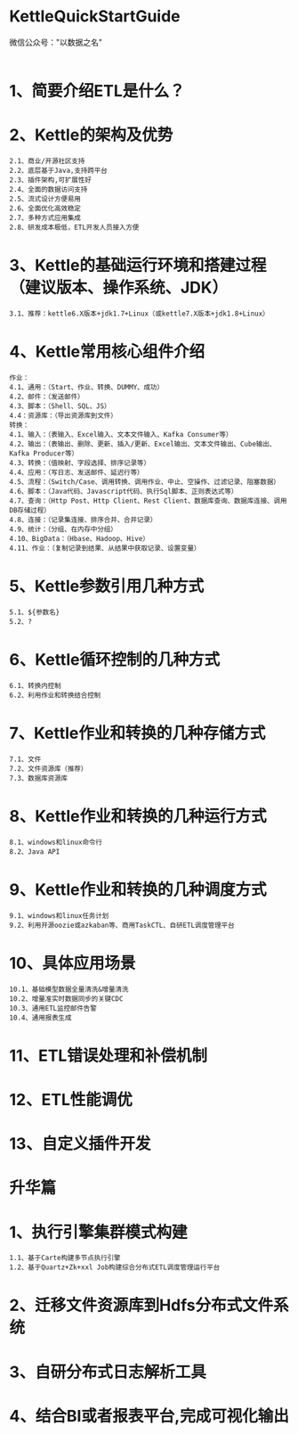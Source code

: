 # KettleQuickStartGuide
微信公众号："以数据之名"<br><br>

# 1、简要介绍ETL是什么？
# 2、Kettle的架构及优势
    2.1、商业/开源社区支持
	2.2、底层基于Java,支持跨平台
	2.3、插件架构,可扩展性好
	2.4、全面的数据访问支持
	2.5、流式设计方便易用
	2.6、全面优化高效稳定
	2.7、多种方式应用集成
	2.8、研发成本极低，ETL开发人员接入方便
# 3、Kettle的基础运行环境和搭建过程（建议版本、操作系统、JDK）
    3.1、推荐：kettle6.X版本+jdk1.7+Linux（或kettle7.X版本+jdk1.8+Linux）
# 4、Kettle常用核心组件介绍
    作业：
	4.1、通用：（Start、作业、转换、DUMMY、成功）
	4.2、邮件：（发送邮件）
	4.3、脚本：（Shell、SQL、JS）
	4.4：资源库：（导出资源库到文件）
    转换：
	4.1、输入：（表输入、Excel输入、文本文件输入、Kafka Consumer等）
	4.2、输出：（表输出、删除、更新、插入/更新、Excel输出、文本文件输出、Cube输出、Kafka Producer等）
	4.3、转换：（值映射、字段选择、排序记录等）
	4.4、应用：（写日志、发送邮件、延迟行等）
	4.5、流程：（Switch/Case、调用转换、调用作业、中止、空操作、过滤记录、阻塞数据）
	4.6、脚本：（Java代码、Javascript代码、执行Sql脚本、正则表达式等）
	4.7、查询：（Http Post、Http Client、Rest Client、数据库查询、数据库连接、调用DB存储过程）
	4.8、连接：（记录集连接、排序合并、合并记录）
	4.9、统计：（分组、在内存中分组）
	4.10、BigData：（Hbase、Hadoop、Hive）
	4.11、作业：（复制记录到结果、从结果中获取记录、设置变量）
# 5、Kettle参数引用几种方式
	5.1、${参数名}
	5.2、?
# 6、Kettle循环控制的几种方式
	6.1、转换内控制
	6.2、利用作业和转换结合控制
# 7、Kettle作业和转换的几种存储方式
	7.1、文件
	7.2、文件资源库（推荐）
	7.3、数据库资源库
# 8、Kettle作业和转换的几种运行方式
	8.1、windows和linux命令行
	8.2、Java API
# 9、Kettle作业和转换的几种调度方式
	9.1、windows和linux任务计划
	9.2、利用开源oozie或azkaban等、商用TaskCTL、自研ETL调度管理平台
# 10、具体应用场景
	10.1、基础模型数据全量清洗&增量清洗
	10.2、增量准实时数据同步的关键CDC
	10.3、通用ETL监控邮件告警
	10.4、通用报表生成
# 11、ETL错误处理和补偿机制
# 12、ETL性能调优
# 13、自定义插件开发

# 升华篇
# 1、执行引擎集群模式构建 
	1.1、基于Carte构建多节点执行引擎
	1.2、基于Quartz+Zk+xxl Job构建综合分布式ETL调度管理运行平台
# 2、迁移文件资源库到Hdfs分布式文件系统
# 3、自研分布式日志解析工具
# 4、结合BI或者报表平台,完成可视化输出
